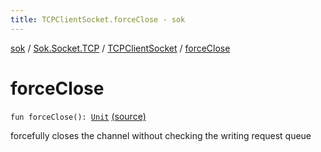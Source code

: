 ```yaml
---
title: TCPClientSocket.forceClose - sok
---
```


[sok](../../index.html) / [Sok.Socket.TCP](../index.html) / [TCPClientSocket](index.html) / [forceClose](./force-close.html)

# forceClose

`fun forceClose(): `[`Unit`](https://kotlinlang.org/api/latest/jvm/stdlib/kotlin/-unit/index.html) [(source)](https://github.com/SeekDaSky/Sok/tree/master/common/sok-common/src/Sok/Socket/TCP/TCPClientSocket.kt#L36)

forcefully closes the channel without checking the writing request queue

